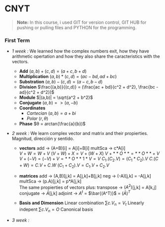 # CNYT

> **Note:** In this course, i used GIT for version control, GIT HUB for pushing or pulling files and PYTHON for the programming.

### First Term

* *1 week :*
We learned how the complex numbers exit, how they have arithmetic opertation and how they also share the caracteristics with the vectors.

    - **Add**
        $(a,b) + (c,d) = (a+c,b+d)$
    - **Multiplication**
        $(a,b) * (c,d) = (ac - bd, ad + bc)$
    - **Substration**
        $(a,b) - (c,d) = (a - c, b - d)$
    - **Division**
        $\frac{(a,b)}{(c,d)} = (\frac{ac + bd}{c^2 + d^2}, \frac{bc - ad}{c^2 + d^2})$
    - **Module**
        $|(a,b)| = \sqrt{a^2 + b^2}$
    - **Conjugate**
        $(a,b) => (a,-b)$
    - **Coordinates**
        - *Cartecian*
        $(a,b) = a + bi$
        - *Polar*
        $(r,θ)$
    - **Phase**
        $θ = arctan(\frac{a}{b})$

* *2 week :*
We learn complex vector and matrix and their propierties. Magnitud, dirección y sentido.
    - **vectors**
        add $\rightarrow$ (A+B)[i] = A[i]+B[i]
        multSca $\rightarrow$ c*A[i]
        \
        $V+W = W+V$
        $(V+W)+X = V+(W+X)$
        $V+**O** = **O**+V$
        $V+(-V) = (-V)+V = **O**$
        $1*V = V$
        $C_1.(C_2.V) = (C_1*C_2).V$
        $C.(C+W) = C.V + C.W$
        $(C_1+C_2).V = C_1.V + C_2.V$

    - **matrices**
        add $\rightarrow$ (A,B)[j,k] = A[j,k]+B[j,k]
        neg $\rightarrow$ (-A)[j,k] = -A[j,k]
        multSca $\rightarrow$ (p.A)[j,k] = p*A[j,k]
        \
        The same propierties of vectors plus:
        transpose $\rightarrow$ $(A^2)$[j,k] = A[k,j]
        conjugate $\rightarrow$ $\bar{A}$[j,k]
        adjoint $\rightarrow$ $A^t$ = $\bar{(A^T)}$ = $(\bar{A})^T$

    - **Basis and Dimension**
        Linear combination $\sum{c.V_n} = V_t$
        Linearly indepent $\sum{c.V_n} = O$
        Canonical basis 

* *3 week :*
